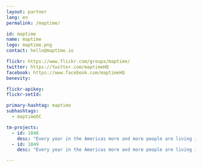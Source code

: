 ```yaml
---
layout: partner
lang: en
permalink: /maptime/

id: maptime
name: maptime
logo: maptime.png
contact: hello@maptime.io

flickr: https://www.flickr.com/groups/maptime/
twitter: https://twitter.com/maptimeHQ
facebook: https://www.facebook.com/maptimeHQ
benevity:

flickr-apikey:
flickr-setId:

primary-hashtag: maptime
subhashtags:
  - maptimeDC

tm-projects:
  - id: 1848
    desc: "Every year in the Americas more and more people are living in conditions of vulnerability to natural hazards and climate change. To help reduce disaster risk and enhance community resilience in the region, the American Red Cross is working with Red Cross partners in the Bahamas, Belize, Colombia, Costa Rica, Ecuador, El Salvador, Guyana, Honduras, Jamaica, Nicaragua, Panama and Peru to address local hazards and vulnerabilities in dozens of disaster-prone communities."
  - id: 1849
    desc: "Every year in the Americas more and more people are living in conditions of vulnerability to natural hazards and climate change. To help reduce disaster risk and enhance community resilience in the region, the American Red Cross is working with Red Cross partners in the Bahamas, Belize, Colombia, Costa Rica, Ecuador, El Salvador, Guyana, Honduras, Jamaica, Nicaragua, Panama and Peru to address local hazards and vulnerabilities in dozens of disaster-prone communities."

---
```

